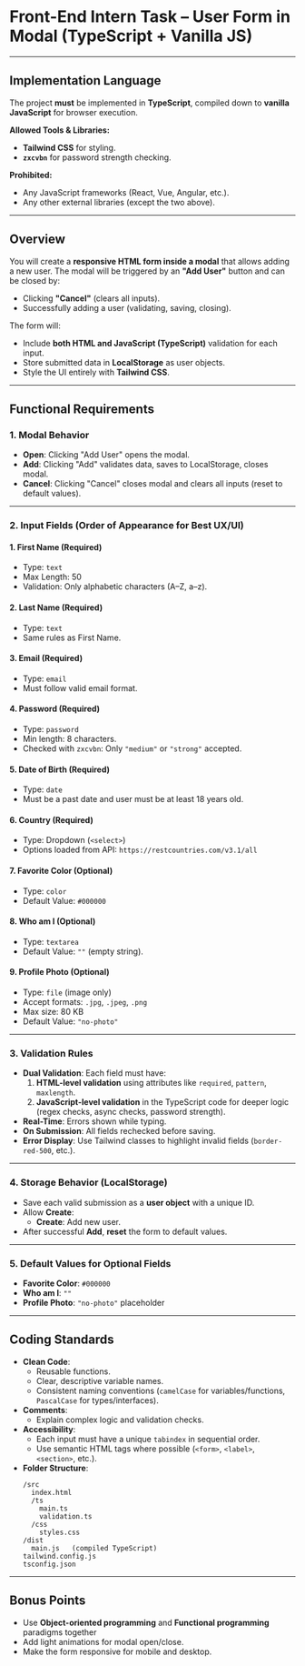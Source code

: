 # **Front-End Intern Task – User Form in Modal (TypeScript + Vanilla JS)**

---

## **Implementation Language**

The project **must** be implemented in **TypeScript**, compiled down to **vanilla JavaScript** for browser execution.

**Allowed Tools & Libraries:**

- **Tailwind CSS** for styling.
- **`zxcvbn`** for password strength checking.

**Prohibited:**

- Any JavaScript frameworks (React, Vue, Angular, etc.).
- Any other external libraries (except the two above).

---

## **Overview**

You will create a **responsive HTML form inside a modal** that allows adding a new user. The modal will be triggered by an **"Add User"** button and can be closed by:

- Clicking **"Cancel"** (clears all inputs).
- Successfully adding a user (validating, saving, closing).

The form will:

- Include **both HTML and JavaScript (TypeScript)** validation for each input.
- Store submitted data in **LocalStorage** as user objects.
- Style the UI entirely with **Tailwind CSS**.

---

## **Functional Requirements**

### **1. Modal Behavior**

- **Open**: Clicking "Add User" opens the modal.
- **Add**: Clicking "Add" validates data, saves to LocalStorage, closes modal.
- **Cancel**: Clicking "Cancel" closes modal and clears all inputs (reset to default values).

---

### **2. Input Fields** (Order of Appearance for Best UX/UI)

#### **1. First Name** (Required)

- Type: `text`
- Max Length: 50
- Validation: Only alphabetic characters (A–Z, a–z).

#### **2. Last Name** (Required)

- Type: `text`
- Same rules as First Name.

#### **3. Email** (Required)

- Type: `email`
- Must follow valid email format.

#### **4. Password** (Required)

- Type: `password`
- Min length: 8 characters.
- Checked with `zxcvbn`: Only `"medium"` or `"strong"` accepted.

#### **5. Date of Birth** (Required)

- Type: `date`
- Must be a past date and user must be at least 18 years old.

#### **6. Country** (Required)

- Type: Dropdown (`<select>`)
- Options loaded from API: `https://restcountries.com/v3.1/all`

#### **7. Favorite Color** (Optional)

- Type: `color`
- Default Value: `#000000`

#### **8. Who am I** (Optional)

- Type: `textarea`
- Default Value: `""` (empty string).

#### **9. Profile Photo** (Optional)

- Type: `file` (image only)
- Accept formats: `.jpg`, `.jpeg`, `.png`
- Max size: 80 KB
- Default Value: `"no-photo"`

---

### **3. Validation Rules**

- **Dual Validation**: Each field must have:
  1. **HTML-level validation** using attributes like `required`, `pattern`, `maxlength`.
  2. **JavaScript-level validation** in the TypeScript code for deeper logic (regex checks, async checks, password strength).
- **Real-Time**: Errors shown while typing.
- **On Submission**: All fields rechecked before saving.
- **Error Display**: Use Tailwind classes to highlight invalid fields (`border-red-500`, etc.).

---

### **4. Storage Behavior (LocalStorage)**

- Save each valid submission as a **user object** with a unique ID.
- Allow **Create**:
  - **Create**: Add new user.
- After successful **Add**, **reset** the form to default values.

---

### **5. Default Values for Optional Fields**

- **Favorite Color**: `#000000`
- **Who am I**: `""`
- **Profile Photo**: `"no-photo"` placeholder

---

## **Coding Standards**

- **Clean Code**:
  - Reusable functions.
  - Clear, descriptive variable names.
  - Consistent naming conventions (`camelCase` for variables/functions, `PascalCase` for types/interfaces).
- **Comments**:
  - Explain complex logic and validation checks.
- **Accessibility**:
  - Each input must have a unique `tabindex` in sequential order.
  - Use semantic HTML tags where possible (`<form>`, `<label>`, `<section>`, etc.).
- **Folder Structure**:
  ```
  /src
    index.html
    /ts
      main.ts
      validation.ts
    /css
      styles.css
  /dist
    main.js   (compiled TypeScript)
  tailwind.config.js
  tsconfig.json
  ```

---

## **Bonus Points**

- Use **Object-oriented programming** and **Functional programming** paradigms together
- Add light animations for modal open/close.
- Make the form responsive for mobile and desktop.
